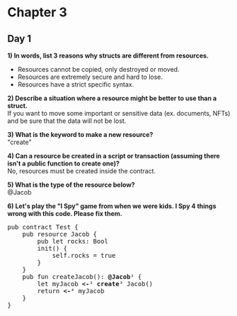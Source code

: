 # Chapter 3

## Day 1

**1) In words, list 3 reasons why structs are different from resources.**      
*  Resources cannot be copied, only destroyed or moved.
*  Resources are extremely secure and hard to lose.
*  Resources have a strict specific syntax.

**2) Describe a situation where a resource might be better to use than a struct.**    
If you want to move some important or sensitive data (ex. documents, NFTs) and be sure that the data will not be lost.

**3) What is the keyword to make a new resource?**    
"create"

**4) Can a resource be created in a script or transaction (assuming there isn't a public function to create one)?**    
No, resources must be created inside the contract.

**5) What is the type of the resource below?**          
@Jacob

**6) Let's play the "I Spy" game from when we were kids. I Spy 4 things wrong with this code. Please fix them.**  
<pre>
pub contract Test {        
    pub resource Jacob {           
        pub let rocks: Bool           
        init() {           
            self.rocks = true           
        }           
    }           
    pub fun createJacob(): <b>@Jacob</b>¹ {           
        let myJacob <b><-</b>² <b>create</b>³ Jacob()            
        return <b><-</b>⁴ myJacob           
    }           
}           
